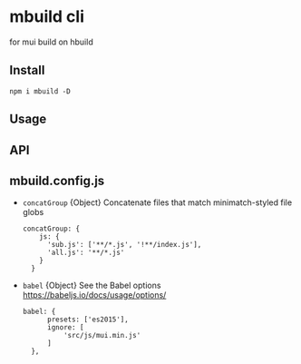 # mbuild cli

for mui build on hbuild

## Install

```
npm i mbuild -D
```

## Usage

## API

## mbuild.config.js

* `concatGroup` {Object} Concatenate files that match minimatch-styled file globs
  ```
  concatGroup: {
      js: {
        'sub.js': ['**/*.js', '!**/index.js'],
        'all.js': '**/*.js'
      }
    }
  ```
* `babel` {Object} See the Babel options https://babeljs.io/docs/usage/options/
  ```
  babel: {
        presets: ['es2015'],
        ignore: [
            'src/js/mui.min.js'
        ]
    },
  ```
